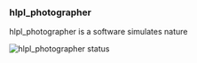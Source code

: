 
### hlpl_photographer 
<p style="font-size:14px;">hlpl_photographer is a software simulates nature</p>

![hlpl_photographer status](https://hlpl.net/public_files/photographer-uc.png)
